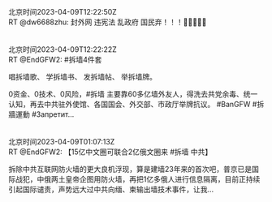 北京时间2023-04-09T12:22:50Z<br>RT @dw6688zhu: 封外网 违宪法 乱政府 国民弃！！！👎🏻✍🏼️😤<br><br><br>北京时间2023-04-09T12:22:22Z<br>RT @EndGFW2: #拆墙4件套 

唱拆墙歌、
学拆墙书、
发拆墙帖、
举拆墙牌。

0资金、0技术、0风险，#拆墙 主要靠60多亿墙外友人，得洗去共党余毒、统一认知，再去中共驻外使馆、各国国会、外交部、市政厅举牌抗议。
#BanGFW #拆牆運動 
#Запретит…<br><br><br>北京时间2023-04-09T01:07:13Z<br>RT @EndGFW2: 【15亿中文圈可联合2亿俄文圈来 #拆墙 中共】

拆除中共互联网防火墙的更大良机浮现，算是建墙23年来的首次吧，普京已是国际战犯，中俄两土皇帝企图用防火墙，再把1亿多俄人进行信息隔离，目前正持续引起国际谴责，声势远大过中共向缅、柬输出墙技术事件，让我…<br><br><br>